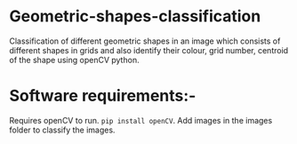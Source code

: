 # Geometric-shapes-classification
Classification of different geometric shapes in an image which consists of different shapes in grids and also identify their colour, grid number, centroid of the shape using openCV python.

# Software requirements:-
Requires openCV to run. `pip install openCV`.
Add images in the images folder to classify the images.
